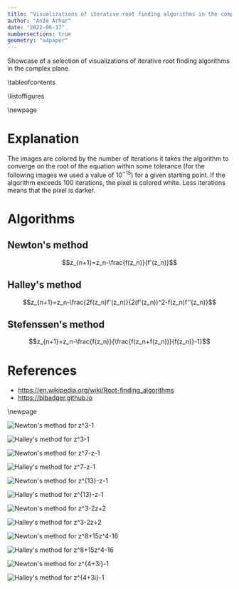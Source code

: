 ```yaml
---
title: "Visualizations of iterative root finding algorithms in the complex plane"
author: "Anže Arhar"
date: "2022-06-17"
numbersections: true
geometry: "a4paper"
---
```


Showcase of a selection of visualizations of iterative root finding algorithms
in the complex plane.

\tableofcontents

\listoffigures

\newpage

# Explanation

The images are colored by the number of iterations it takes the algorithm to
converge on the root of the equation within some tolerance (for the following
images we used a value of $10^{-15}$) for a given starting point. If the
algorithm exceeds 100 iterations, the pixel is colored white. Less iterations
means that the pixel is darker.

# Algorithms

## Newton's method

$$z_{n+1}=z_n-\frac{f(z_n)}{f'(z_n)}$$

## Halley's method

$$z_{n+1}=z_n-\frac{2f(z_n)f'(z_n)}{2(f'(z_n))^2-f(z_n)f''(z_n)}$$

## Stefenssen's method

$$z_{n+1}=z_n-\frac{f(z_n)}{\frac{f(z_n+f(z_n))}{f(z_n)}-1}$$

# References

- https://en.wikipedia.org/wiki/Root-finding_algorithms
- https://blbadger.github.io

\newpage

![Newton's method for $z^3-1$](images/newton_1.png)

![Halley's method for $z^3-1$](images/halley_1.png)

![Newton's method for $z^7-z-1$](images/newton_2.png)

![Halley's method for $z^7-z-1$](images/halley_2.png)

![Newton's method for $z^{13}-z-1$](images/newton_3.png)

![Halley's method for $z^{13}-z-1$](images/halley_3.png)

![Newton's method for $z^3-2z+2$](images/newton_4.png)

![Halley's method for $z^3-2z+2$](images/halley_4.png)

![Newton's method for $z^8+15z^4-16$](images/newton_5.png)

![Halley's method for $z^8+15z^4-16$](images/halley_5.png)

![Newton's method for $z^{4+3i}-1$](images/newton_6.png)

![Halley's method for $z^{4+3i}-1$](images/halley_6.png)